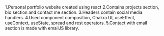 1.Personal portfolio website created using react
2.Contains projects section, bio section and contact me section.
3.Headers contain social media handlers.
4.Used component composition, Chakra UI, useEffect, useContext, useState, spread and rest operators.
5.Contact with email section is made with emailJS library.
